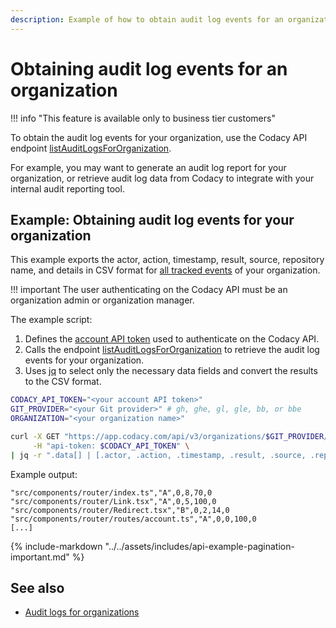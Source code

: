 ```yaml
---
description: Example of how to obtain audit log events for an organization using the Codacy API endpoint listAuditLogsForOrganization.
---
```


# Obtaining audit log events for an organization

!!! info "This feature is available only to business tier customers"

To obtain the audit log events for your organization, use the Codacy API endpoint [<span class="skip-vale">listAuditLogsForOrganization</span>](https://api.codacy.com/api/api-docs#codacy-api-organization).<!--TODO PLUTO-952 Update link-->

For example, you may want to generate an audit log report for your organization, or retrieve audit log data from Codacy to integrate with your internal audit reporting tool.

## Example: Obtaining audit log events for your organization

This example exports the actor, action, timestamp, result, source, repository name, and details in CSV format for [all tracked events](../../organizations/audit-logs-for-organizations.md) of your organization.

!!! important
   The user authenticating on the Codacy API must be an organization admin or organization manager.

The example script:

1.  Defines the [account API token](../api-tokens.md#account-api-tokens) used to authenticate on the Codacy API.
1.  Calls the endpoint [<span class="skip-vale">listAuditLogsForOrganization</span>](https://api.codacy.com/api/api-docs#codacy-api-organization) to retrieve the audit log events for your organization.<!--TODO PLUTO-952 Update link-->
1.  Uses [jq](https://github.com/stedolan/jq) to select only the necessary data fields and convert the results to the CSV format.<!--TODO PLUTO-952 Confirm pagination usage-->

```bash
CODACY_API_TOKEN="<your account API token>"
GIT_PROVIDER="<your Git provider>" # gh, ghe, gl, gle, bb, or bbe
ORGANIZATION="<your organization name>"

curl -X GET "https://app.codacy.com/api/v3/organizations/$GIT_PROVIDER/$ORGANIZATION/audit" \
     -H "api-token: $CODACY_API_TOKEN" \
| jq -r ".data[] | [.actor, .action, .timestamp, .result, .source, .repositoryName, .requestDetails] | @csv"
```

Example output:<!--TODO PLUTO-952 Update output-->

```text
"src/components/router/index.ts","A",0,8,70,0
"src/components/router/Link.tsx","A",0,5,100,0
"src/components/router/Redirect.tsx","B",0,2,14,0
"src/components/router/routes/account.ts","A",0,0,100,0
[...]
```

{% include-markdown "../../assets/includes/api-example-pagination-important.md" %}

## See also

-   [Audit logs for organizations](../../organizations/audit-logs-for-organizations.md)
